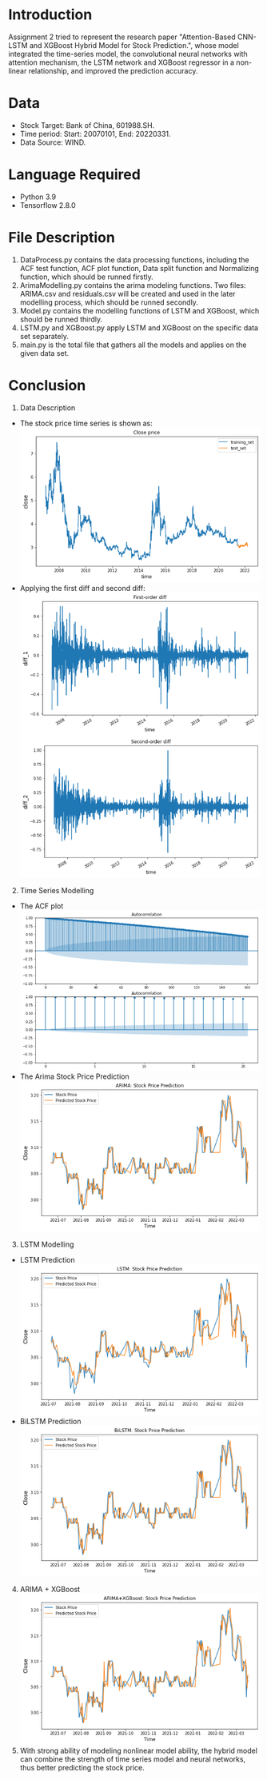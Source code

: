 # Introduction
Assignment 2 tried to represent the research paper "Attention-Based CNN-LSTM and XGBoost Hybrid Model for Stock Prediction.", whose model integrated the time-series model, the convolutional neural networks with attention mechanism, the LSTM network and XGBoost regressor in a non-linear relationship, and improved the prediction accuracy.
# Data
* Stock Target: Bank of China, 601988.SH.
* Time period: Start: 20070101, End: 20220331.
* Data Source: WIND.
# Language Required
* Python 3.9
* Tensorflow 2.8.0
# File Description
1. DataProcess.py contains the data processing functions, including the ACF test function, ACF plot function, Data split function and Normalizing function, which should be runned firstly.
2. ArimaModelling.py contains the arima modeling functions. Two files: ARIMA.csv and residuals.csv will be created and used in the later modelling process, which should be runned secondly.
3. Model.py contains the modelling functions of LSTM and XGBoost, which should be runned thirdly.
4. LSTM.py and XGBoost.py apply LSTM and XGBoost on the specific data set separately.
5. main.py is the total file that gathers all the models and applies on the given data set.
# Conclusion
1. Data Description
* The stock price time series is shown as:
![ClosePrice](Figures/ClosePrice.png)
* Applying the first diff and second diff:
![FirstOrderDiff](Figures/FirstOrderDiff.png)
![SecondOrderDiff](Figures/SecondOrderDiff.png)
2. Time Series Modelling
* The ACF plot
![ACF](Figures/ACF.png)
* The Arima Stock Price Prediction
![Arima](Figures/ARIMAStockPrediction.png)
3. LSTM Modelling
* LSTM Prediction
![LSTM](Figures/LSTM.png)
* BiLSTM Prediction
![LSTM](Figures/BiLSTM.png)
4. ARIMA + XGBoost
![XGBoost](Figures/ARIMA+XGBoost.png)
5. With strong ability of modeling nonlinear model ability, the hybrid model can combine the strength of time series model and neural networks, thus better predicting the stock price.
